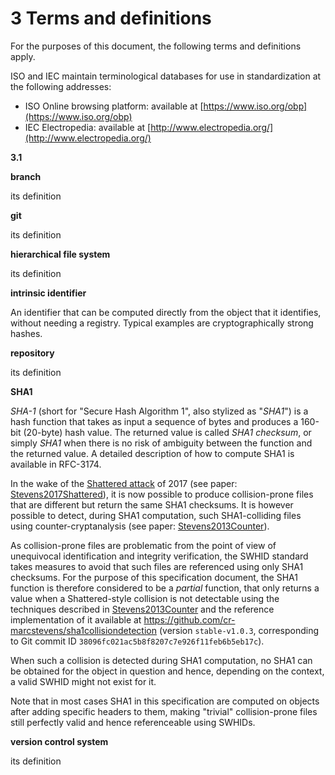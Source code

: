 # 3 Terms and definitions

For the purposes of this document,
the following terms and definitions apply.

ISO and IEC maintain terminological databases
for use in standardization at the following addresses:

* ISO Online browsing platform:
  available at [https://www.iso.org/obp](https://www.iso.org/obp)
* IEC Electropedia:
  available at [http://www.electropedia.org/](http://www.electropedia.org/)


**3.1**

**branch**

its definition

**git**

its definition

**hierarchical file system**

its definition

**intrinsic identifier**

An identifier that can be computed directly from the object that it identifies, without needing a registry. Typical examples are cryptographically strong hashes.

**repository**

its definition

**SHA1**

*SHA-1* (short for "Secure Hash Algorithm 1", also stylized as "*SHA1*") is a hash function that takes as input a sequence of bytes and produces a 160-bit (20-byte) hash value.
The returned value is called *SHA1 checksum*, or simply *SHA1* when there is no risk of ambiguity between the function and the returned value.
A detailed description of how to compute SHA1 is available in RFC-3174.

In the wake of the [Shattered attack](https://shattered.io/) of 2017 (see paper: [Stevens2017Shattered](B.Bibliography.md)), it is now possible to produce collision-prone files that are different but return the same SHA1 checksums.
It is however possible to detect, during SHA1 computation, such SHA1-colliding files using counter-cryptanalysis (see paper: [Stevens2013Counter](B.Bibliography.md)).

As collision-prone files are problematic from the point of view of unequivocal identification and integrity verification, the SWHID standard takes measures to avoid that such files are referenced using only SHA1 checksums.
For the purpose of this specification document, the SHA1 function is therefore considered to be a *partial* function, that only returns a value when a Shattered-style collision is not detectable using the techniques described in [Stevens2013Counter](B.Bibliography.md) and the reference implementation of it available at <https://github.com/cr-marcstevens/sha1collisiondetection> (version `stable-v1.0.3`, corresponding to Git commit ID `38096fc021ac5b8f8207c7e926f11feb6b5eb17c`).

When such a collision is detected during SHA1 computation, no SHA1 can be obtained for the object in question and hence, depending on the context, a valid SWHID might not exist for it.

Note that in most cases SHA1 in this specification are computed on objects after adding specific headers to them, making "trivial" collision-prone files still perfectly valid and hence referenceable using SWHIDs.

**version control system**

its definition
